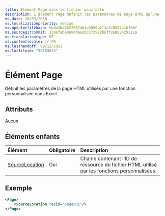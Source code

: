 ```yaml
---
title: Élément Page dans le fichier manifeste
description: L’élément Page définit les paramètres de page HTML qu’une fonction personnalisée utilise dans Excel.
ms.date: 10/09/2018
ms.localizationpriority: medium
ms.openlocfilehash: 6bde3ba86270874b1d9059b2f1c44952241bf00f
ms.sourcegitcommit: 1306faba8694dea203373972b6ff2e852429a119
ms.translationtype: MT
ms.contentlocale: fr-FR
ms.lasthandoff: 09/12/2021
ms.locfileid: "59153623"
---
```

# <a name="page-element"></a>Élément Page

Définit les paramètres de la page HTML utilisés par une fonction personnalisée dans Excel.

## <a name="attributes"></a>Attributs

Aucun

## <a name="child-elements"></a>Éléments enfants

|  Élément  |  Obligatoire  |  Description  |
|:-----|:-----|:-----|
|  [SourceLocation](customfunctionssourcelocation.md)  |  Oui  | Chaîne contenant l’ID de ressource du fichier HTML utilisé par les fonctions personnalisées. |

## <a name="example"></a>Exemple

```xml
<Page>
    <SourceLocation resid="pageURL"/>
</Page>
```
